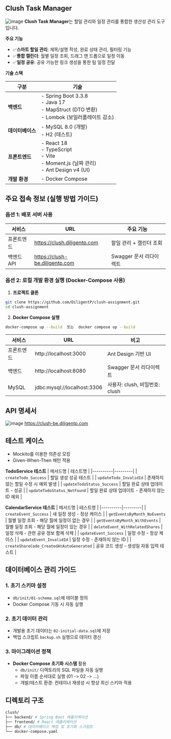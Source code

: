 ## Clush Task Manager
![image](https://obsidian-images-diligentp.s3.ap-northeast-2.amazonaws.com/f3c4d56f137fd2c024e5b40dedb6659c.png)
**Clush Task Manager**는 할일 관리와 일정 관리를 통합한 생산성 관리 도구입니다.

**주요 기능**
- ✅**스마트 할일 관리**: 제목/설명 작성, 완료 상태 관리, 필터링 기능
- ✅**통합 캘린더**: 월별 일정 조회, 드래그 앤 드롭으로 일정 이동
- ✅**일정 공유**: 공유 가능한 링크 생성을 통한 팀 일정 전달


**기술 스택**

| **구분**          | **기술**                                                                                            |
|--------------------|----------------------------------------------------------------------------------------------------|
| **백엔드**        | - Spring Boot 3.3.8 <br> - Java 17 <br> - MapStruct (DTO 변환) <br> - Lombok (보일러플레이트 감소)   |
| **데이터베이스**   | - MySQL 8.0 (개발)<br> - H2 (테스트)                                                               |
| **프론트엔드**     | - React 18 <br> - TypeScript <br> - Vite <br> - Moment.js (날짜 관리) <br> - Ant Design v4 (UI)    |
| **개발 환경**     | - Docker Compose                                                                                   |


## 주요 접속 정보 (실행 방법 가이드)
### 옵션 1: 배포 서버 사용
| 서비스    | URL                                | 주요 기능                     |
|-----------|------------------------------------|-----------------------------|
| 프론트엔드 | https://clush.diligentp.com       | 할일 관리 + 캘린더 조회      |
| 백엔드 API | https://clush-be.diligentp.com    | Swagger 문서 리다이렉트 |

### 옵션 2: 로컬 개발 환경 실행 (Docker-Compose 사용)
1. **프로젝트 클론**
```bash
git clone https://github.com/DiligentP/clush-assignment.git
cd clush-assignment
```
2. **Docker Compose 실행**
```bash
docker-compose up --build  또는  docker compose up --build
```

| 서비스    | URL                          | 비고                          |
|-----------|------------------------------|-------------------------------|
| 프론트엔드 | http://localhost:3000       | Ant Design 기반 UI           |
| 백엔드    | http://localhost:8080       | Swagger 문서 리다이렉트            |
| MySQL     | jdbc:mysql://localhost:3306 | 사용자: clush, 비밀번호: clush |



## API 명세서
![image](https://obsidian-images-diligentp.s3.ap-northeast-2.amazonaws.com/281009a38e03c716ac5e03c8cda2aba6.png)
https://clush-be.diligentp.com

## 테스트 케이스
- Mockito를 이용한 의존성 모킹
- Given-When-Then 패턴 적용

**TodoService 테스트**
| 메서드명 | 테스트명 |
|----------|---------|
| `createTodo_Success` | 할일 생성 성공 테스트 |
| `updateTodo_InvalidId` | 존재하지 않는 할일 수정 시 예외 발생 |
| `updateTodoStatus_Success` | 할일 완료 상태 업데이트 - 성공 |
| `updateTodoStatus_NotFound` | 할일 완료 상태 업데이트 - 존재하지 않는 ID 예외 |

**CalendarService 테스트**
| 메서드명 | 테스트명 |
|----------|---------|
| `createEvent_Success` | 새 일정 생성 - 정상 케이스 |
| `getEventsByMonth_NoEvents` | 월별 일정 조회 - 해당 월에 일정이 없는 경우 |
| `getEventsByMonth_WithEvents` | 월별 일정 조회 - 해당 월에 일정이 있는 경우 |
| `deleteEvent_WithRelatedShares` | 일정 삭제 - 관련 공유 정보 함께 삭제 |
| `updateEvent_Success` | 일정 수정 - 정상 케이스 |
| `updateEvent_InvalidId` | 일정 수정 - 존재하지 않는 ID |
| `createShareCode_CreatedAtAutoGenerated` | 공유 코드 생성 - 생성일 자동 입력 테스트 |

## 데이터베이스 관리 가이드
### 1. 초기 스키마 설정
- `db/init/01-schema.sql`에 테이블 정의
- Docker Compose 기동 시 자동 실행
### 2. 초기 데이터 관리
- 개발용 초기 데이터는 `02-initial-data.sql`에 저장
- 백업 스크립트 `backup.sh` 실행으로 데이터 갱신 
### 3. 마이그레이션 정책
- **Docker Compose 초기화 시스템** 활용
  - `db/init/` 디렉토리의 SQL 파일을 자동 실행
  - 파일 이름 순서대로 실행 (01 -> 02 -> ...)
  - 개발/테스트 환경: 컨테이너 재생성 시 항상 최신 스키마 적용


## 디렉토리 구조
```bash
clush/
├── backend/ # Spring Boot 애플리케이션
├── frontend/ # React 애플리케이션
├── db/ # 데이터베이스 벡업 및 초기화 스크립트
└── docker-compose.yaml
```
